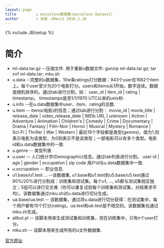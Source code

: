 ```yaml
---
layout: page
title         : movielens数据集(movielens Dataset)
author        : 译者：d0evi1 2016.1.10
---
```

{% include JB/setup %}

# 简介

- ml-data.tar.gz   --压缩文件. 用于重新u数据文件: gunzip ml-data.tar.gz; tar xvf ml-data.tar; mku.sh
- u.data            --完整的u数据集，10w条ratings打分数据：943个user在1682个item上。每个user至少为20个电影打分。users和items从1开始，数字连续。数据是随机排序的。通过tab进行分割，如：
    user_id | item_id | rating | timestamp。
    timestamps是至1/1/1970 UTC以来的unix秒.
- u.info       --在u.data数据集中user、item、rating的总数.
- u.item       -- items(电影)的信息；通过tab进行分割：
   movie_id | movie_title | release_date | video_release_date |
   IMDb URL | unknown | Action | Adventure | Animation |
   Children's | Comedy | Crime | Documentary | Drama | 
   Fantasy | Film-Noir | Horror | Musical | Mystery | 
   Romance | Sci-Fi | Thriller | War | Western |
    最后19个字段都是类型(genres)，值为1,则表示电影为该类型，为0则表示不是该类型；一部电影可以有多个类型。电影id和u.data数据集中的一致.
- u.genre   -- 类型列表
- u.user    -- 人口统计学(Demographic)信息。通过tab列表进行分割。
            user id | age | gender | occupation | zip code
            用户id与u.data数据集中一致.
- u.occupation -- 职业信息.
- u1.base/u1.test ...  --该数据集, u1.base和u1.test到u5.base/u5.test通过80%/20%进行分割成：训练集和测试集。每个u1, ..., u5都与测试集相互独立；5组可以进行交叉难（你可以重复试验每个训练集和测试集，对结果求平均）。该数据集通过mku.sh对u.data进行切分生成。
- ua.base/ua.test      -- 该数据集，通过将u.data进行切分获得：在测试集中，每个用户都有10个打分(rating)。ua.test和ub.test是不相交的。该数据集也通过mku.sh生成。
- allbut.pl            -- 该脚本用来生成测试集和训练集，但在训练集中，只有n个user打分。 
- mku.sh               -- 该脚本用来生成所有的u文件数据集.


[官方原址](http://files.grouplens.org/datasets/movielens/ml-100k-README.txt)
